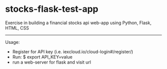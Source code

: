# stocks-flask-test-app
Exercise in building a financial stocks api web-app using Python, Flask, HTML, CSS

---

Usage:
* Register for API key (i.e. iexcloud.io/cloud-login#/register/)
* Run: $ export API_KEY=value
* run a web-server for flask and visit url
